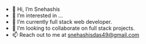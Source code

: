 - 👋 Hi, I’m Snehashis
- 👀 I’m interested in ...
- 🌱 I’m currently full stack web developer.
- 💞️ I’m looking to collaborate on full stack projects.
- 📫 Reach out to me at snehashisdas49@gmail.com

<!---
projectsby-das/projectsby-das is a ✨ special ✨ repository because its `README.md` (this file) appears on your GitHub profile.
You can click the Preview link to take a look at your changes.
--->
